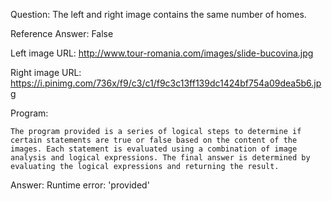 Question: The left and right image contains the same number of homes.

Reference Answer: False

Left image URL: http://www.tour-romania.com/images/slide-bucovina.jpg

Right image URL: https://i.pinimg.com/736x/f9/c3/c1/f9c3c13ff139dc1424bf754a09dea5b6.jpg

Program:

```
The program provided is a series of logical steps to determine if certain statements are true or false based on the content of the images. Each statement is evaluated using a combination of image analysis and logical expressions. The final answer is determined by evaluating the logical expressions and returning the result.
```
Answer: Runtime error: 'provided'

